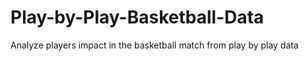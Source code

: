# Play-by-Play-Basketball-Data
Analyze players impact in the basketball match from play by play data

